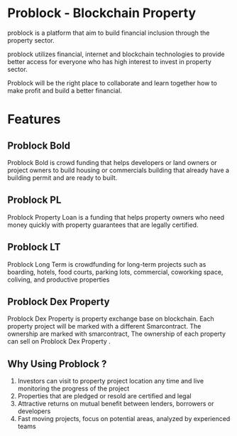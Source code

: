 # Problock - Blockchain Property

problock is a platform that aim to build financial inclusion through the property sector.

problock utilizes financial, internet and blockchain technologies to provide better access for everyone who has high interest to invest in property sector.

Problock will be the right place to collaborate and learn together how to make profit and build a better financial.

# Features

## Problock Bold
Problock Bold is crowd funding that helps developers or land owners or project owners to build housing or commercials building that already have a building permit and are ready to built.
## Problock PL
 Problock Property Loan is a funding that helps property owners who need money quickly with property guarantees that are legally certified.
## Problock LT 
Problock Long Term is crowdfunding for long-term projects such as boarding, hotels, food courts, parking lots, commercial, coworking space, coliving, and productive properties
## Problock Dex Property 
Problock Dex Property is property exchange base on blockchain. Each property project will be marked with a different Smarcontract. The ownership are marked with smarcontract, The ownership of each property can sell on Problock Dex Property .

## Why Using Problock ?
 1. Investors can visit to property project location any time and live monitoring the progress of the project 
 2. Properties that are pledged or resold are certified and legal
 3. Attractive returns on mutual benefit between lenders, borrowers or developers
 4. Fast moving projects, focus on potential areas, analyzed by experienced teams
